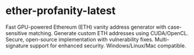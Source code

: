 # ether-profanity-latest
Fast GPU-powered Ethereum (ETH) vanity address generator with case-sensitive matching. Generate custom ETH addresses using CUDA/OpenCL. Secure, open-source implementation with vulnerability fixes. Multi-signature support for enhanced security. Windows/Linux/Mac compatible.
